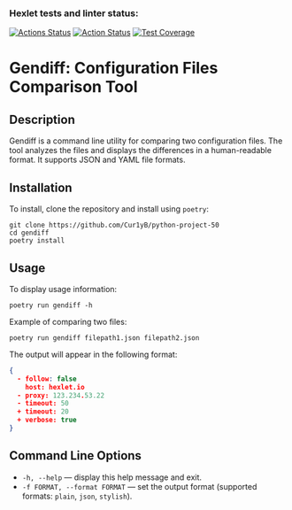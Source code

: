 ### Hexlet tests and linter status:
[![Actions Status](https://github.com/krivitsky-anton/python-project-50/actions/workflows/hexlet-check.yml/badge.svg)](https://github.com/krivitsky-anton/python-project-50/actions)
[![Action Status](https://github.com/krivitsky-anton/python-project-50/actions/workflows/pyci.yml/badge.svg)](https://github.com/krivitsky-anton/python-project-50/actions)
[![Test Coverage](https://api.codeclimate.com/v1/badges/df66c0cbbeca7d822f23/test_coverage)](https://codeclimate.com/github/krivitsky-anton/python-project-50)

# Gendiff: Configuration Files Comparison Tool

## Description

Gendiff is a command line utility for comparing two configuration files. The tool analyzes the files and displays the differences in a human-readable format. It supports JSON and YAML file formats.

## Installation

To install, clone the repository and install using `poetry`:

```shell
git clone https://github.com/Cur1yB/python-project-50
cd gendiff
poetry install
```

## Usage

To display usage information:

```shell
poetry run gendiff -h
```

Example of comparing two files:

```shell
poetry run gendiff filepath1.json filepath2.json
```

The output will appear in the following format:

```json
{
  - follow: false
    host: hexlet.io
  - proxy: 123.234.53.22
  - timeout: 50
  + timeout: 20
  + verbose: true
}
```

## Command Line Options

- `-h, --help` — display this help message and exit.
- `-f FORMAT, --format FORMAT` — set the output format (supported formats: `plain`, `json`, `stylish`).

